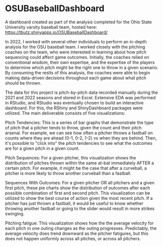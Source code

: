 # OSUBaseballDashboard
A dashboard created as part of the analysis completed for the Ohio State University varsity baseball team, hosted here: https://tbutz.shinyapps.io/OSUBaseballDashboard/

In 2022, I worked with several other individuals to perform an in-depth analysis for the OSU baseball team. I worked closely with the pitching coaches on the team, who were interested in learning about how pitch sequencing could affect game outcomes. Initially, the coaches relied on conventional wisdom, their own expertise, and the expertise of the players to determine which pitch might be the right one to throw in a given scenario. By consuming the reslts of this analysis, the coaches were able to begin making data-driven decisions throughout each game about what pitch should be thrown.

The data for this project is pitch-by-pitch data recorded manually during the 2021 and 2022 seasons and stored in Excel. Extensive EDA was performed in RStudio, and RStudio was eventually chosen to build an interactive dashboard. For this, the RShiny and ShinyDashboard packages were utilized. The main deliverable consists of five visualizations:

Pitch Tendencies: This is a series of bar graphs that demonstrate the type of pitch that a pitcher tends to throw, given the count and their pitch arsenal. For example, we can see how often a pitcher throws a fastball on counts where they are ahead (0-1, 0-2, 1-2) vs when they are behind. Then, it's possible to "click into" the pitch tendencies to see what the outcomes are for a given pitch in a given count. 

Pitch Sequences: For a given pitcher, this visualization shows the distribution of pitches thrown within the same at-bat immediately AFTER a certain pitch. For example, it might be the case that after a curveball, a pitcher is more likely to throw another curveball than a fastball. 

Sequences With Outcomes: For a given pitcher OR all pitchers and a given first pitch, these pie charts show the distribution of outcomes after each possible combination of first and second pitch. This visualization can be utilized to show the best course of action given the most recent pitch. If a pitcher has just thrown a fastball, it would be useful to know whether throwing another fastball or going to the slider would result in more strikes swinging.

Pitching fatigue: This visualization shows how the the average velocity for each pitch in one outing changes as the outing progresses. Predictably, the average velocity does trend downward as the pitcher fatigures, but this does not happen uniformly across all pitches, or across all pitchers. 
